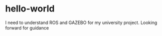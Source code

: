 # hello-world
I need to understand ROS and GAZEBO for my university project. Looking forward for guidance
